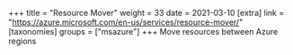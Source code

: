 +++
title = "Resource Mover"
weight = 33
date = 2021-03-10
[extra]
link = "https://azure.microsoft.com/en-us/services/resource-mover/"
[taxonomies]
groups = ["msazure"]
+++
Move resources between Azure regions

